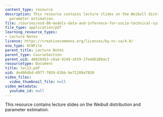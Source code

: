 ```yaml
---
content_type: resource
description: This resource contains lecture slides on the Weibull distribution and
  parameter estimation.
file: /courses/esd-86-models-data-and-inference-for-socio-technical-systems-spring-2007/de400dbdd977702963bbbe71209a7920_lec13.pdf
file_type: application/pdf
learning_resource_types:
- Lecture Notes
license: https://creativecommons.org/licenses/by-nc-sa/4.0/
ocw_type: OCWFile
parent_title: Lecture Notes
parent_type: CourseSection
parent_uid: 408284b3-c8ad-9249-a559-1fe4db109ac3
resourcetype: Document
title: lec13.pdf
uid: de400dbd-d977-7029-63bb-be71209a7920
video_files:
  video_thumbnail_file: null
video_metadata:
  youtube_id: null
---
```

This resource contains lecture slides on the Weibull distribution and parameter estimation.